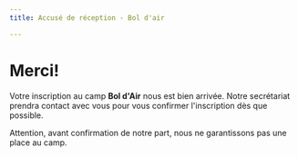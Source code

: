 ```yaml
---
title: Accusé de réception - Bol d'air

---
```

# Merci!

Votre inscription au camp **Bol d'Air** nous est bien arrivée. Notre secrétariat prendra contact avec vous pour vous confirmer l'inscription dès que possible.

Attention, avant confirmation de notre part, nous ne garantissons pas une place au camp.